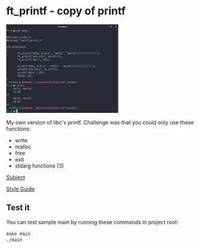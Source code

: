
# ft_printf - copy of printf
<img src="https://github.com/tuommii/ft_printf/blob/master/printf.png" width="300">


My own version of libc's printf. Challenge was that you could only use these functions:
* write
* malloc
* free
* exit
* stdarg functions (3)

[Subject](https://github.com/tuommii/hive_subjects/blob/master/ft_printf.en.pdf)

[Style Guide](https://github.com/tuommii/hive_subjects/blob/master/norme.en.pdf)

## Test it

You can test sample main by running these commands in project root:

```bash
make main
./main
```
